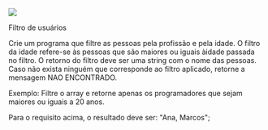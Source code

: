 ![](https://i.imgur.com/xG74tOh.png)

Filtro de usuários

Crie um programa que filtre as pessoas pela profissão e pela idade. O filtro da idade refere-se às pessoas que são maiores ou iguais àidade passada no filtro. O retorno do filtro deve ser uma string com o nome das pessoas. Caso não exista ninguém que corresponde ao filtro aplicado, retorne a mensagem NAO ENCONTRADO.

Exemplo:
Filtre o array e retorne apenas os programadores que sejam maiores ou iguais a 20 anos.

Para o requisito acima, o resultado deve ser: "Ana, Marcos";
